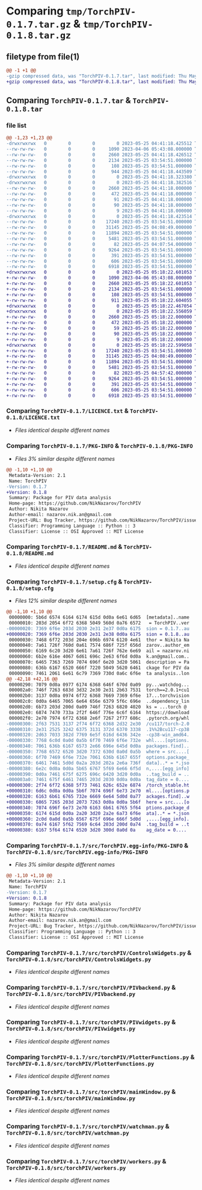 # Comparing `tmp/TorchPIV-0.1.7.tar.gz` & `tmp/TorchPIV-0.1.8.tar.gz`

## filetype from file(1)

```diff
@@ -1 +1 @@
-gzip compressed data, was "TorchPIV-0.1.7.tar", last modified: Thu May 25 04:41:18 2023, max compression
+gzip compressed data, was "TorchPIV-0.1.8.tar", last modified: Thu May 25 05:18:22 2023, max compression
```

## Comparing `TorchPIV-0.1.7.tar` & `TorchPIV-0.1.8.tar`

### file list

```diff
@@ -1,23 +1,23 @@
-drwxrwxrwx   0        0        0        0 2023-05-25 04:41:18.425512 TorchPIV-0.1.7/
--rw-rw-rw-   0        0        0     1090 2023-04-06 05:43:08.000000 TorchPIV-0.1.7/LICENCE.txt
--rw-rw-rw-   0        0        0     2660 2023-05-25 04:41:18.426512 TorchPIV-0.1.7/PKG-INFO
--rw-rw-rw-   0        0        0     2134 2023-05-25 03:54:51.000000 TorchPIV-0.1.7/README.md
--rw-rw-rw-   0        0        0      108 2023-05-25 03:54:51.000000 TorchPIV-0.1.7/pyproject.toml
--rw-rw-rw-   0        0        0      944 2023-05-25 04:41:18.443509 TorchPIV-0.1.7/setup.cfg
-drwxrwxrwx   0        0        0        0 2023-05-25 04:41:18.323380 TorchPIV-0.1.7/src/
-drwxrwxrwx   0        0        0        0 2023-05-25 04:41:18.382516 TorchPIV-0.1.7/src/TorchPIV.egg-info/
--rw-rw-rw-   0        0        0     2660 2023-05-25 04:41:18.000000 TorchPIV-0.1.7/src/TorchPIV.egg-info/PKG-INFO
--rw-rw-rw-   0        0        0      472 2023-05-25 04:41:18.000000 TorchPIV-0.1.7/src/TorchPIV.egg-info/SOURCES.txt
--rw-rw-rw-   0        0        0       91 2023-05-25 04:41:18.000000 TorchPIV-0.1.7/src/TorchPIV.egg-info/dependency_links.txt
--rw-rw-rw-   0        0        0       90 2023-05-25 04:41:18.000000 TorchPIV-0.1.7/src/TorchPIV.egg-info/requires.txt
--rw-rw-rw-   0        0        0        9 2023-05-25 04:41:18.000000 TorchPIV-0.1.7/src/TorchPIV.egg-info/top_level.txt
-drwxrwxrwx   0        0        0        0 2023-05-25 04:41:18.423514 TorchPIV-0.1.7/src/torchPIV/
--rw-rw-rw-   0        0        0    17240 2023-05-25 03:54:51.000000 TorchPIV-0.1.7/src/torchPIV/ControlsWidgets.py
--rw-rw-rw-   0        0        0    31145 2023-05-25 04:08:49.000000 TorchPIV-0.1.7/src/torchPIV/PIVbackend.py
--rw-rw-rw-   0        0        0    11894 2023-05-25 03:54:51.000000 TorchPIV-0.1.7/src/torchPIV/PIVwidgets.py
--rw-rw-rw-   0        0        0     5481 2023-05-25 03:54:51.000000 TorchPIV-0.1.7/src/torchPIV/PlotterFunctions.py
--rw-rw-rw-   0        0        0       82 2023-05-25 04:07:54.000000 TorchPIV-0.1.7/src/torchPIV/__init__.py
--rw-rw-rw-   0        0        0     9264 2023-05-25 03:54:51.000000 TorchPIV-0.1.7/src/torchPIV/mainWindow.py
--rw-rw-rw-   0        0        0      391 2023-05-25 03:54:51.000000 TorchPIV-0.1.7/src/torchPIV/settings.json
--rw-rw-rw-   0        0        0      606 2023-05-25 03:54:51.000000 TorchPIV-0.1.7/src/torchPIV/watchman.py
--rw-rw-rw-   0        0        0     6918 2023-05-25 03:54:51.000000 TorchPIV-0.1.7/src/torchPIV/workers.py
+drwxrwxrwx   0        0        0        0 2023-05-25 05:18:22.601053 TorchPIV-0.1.8/
+-rw-rw-rw-   0        0        0     1090 2023-04-06 05:43:08.000000 TorchPIV-0.1.8/LICENCE.txt
+-rw-rw-rw-   0        0        0     2660 2023-05-25 05:18:22.601053 TorchPIV-0.1.8/PKG-INFO
+-rw-rw-rw-   0        0        0     2134 2023-05-25 03:54:51.000000 TorchPIV-0.1.8/README.md
+-rw-rw-rw-   0        0        0      108 2023-05-25 03:54:51.000000 TorchPIV-0.1.8/pyproject.toml
+-rw-rw-rw-   0        0        0      911 2023-05-25 05:18:22.604055 TorchPIV-0.1.8/setup.cfg
+drwxrwxrwx   0        0        0        0 2023-05-25 05:18:22.467054 TorchPIV-0.1.8/src/
+drwxrwxrwx   0        0        0        0 2023-05-25 05:18:22.556059 TorchPIV-0.1.8/src/TorchPIV.egg-info/
+-rw-rw-rw-   0        0        0     2660 2023-05-25 05:18:22.000000 TorchPIV-0.1.8/src/TorchPIV.egg-info/PKG-INFO
+-rw-rw-rw-   0        0        0      472 2023-05-25 05:18:22.000000 TorchPIV-0.1.8/src/TorchPIV.egg-info/SOURCES.txt
+-rw-rw-rw-   0        0        0       59 2023-05-25 05:18:22.000000 TorchPIV-0.1.8/src/TorchPIV.egg-info/dependency_links.txt
+-rw-rw-rw-   0        0        0       90 2023-05-25 05:18:22.000000 TorchPIV-0.1.8/src/TorchPIV.egg-info/requires.txt
+-rw-rw-rw-   0        0        0        9 2023-05-25 05:18:22.000000 TorchPIV-0.1.8/src/TorchPIV.egg-info/top_level.txt
+drwxrwxrwx   0        0        0        0 2023-05-25 05:18:22.599058 TorchPIV-0.1.8/src/torchPIV/
+-rw-rw-rw-   0        0        0    17240 2023-05-25 03:54:51.000000 TorchPIV-0.1.8/src/torchPIV/ControlsWidgets.py
+-rw-rw-rw-   0        0        0    31145 2023-05-25 04:08:49.000000 TorchPIV-0.1.8/src/torchPIV/PIVbackend.py
+-rw-rw-rw-   0        0        0    11894 2023-05-25 03:54:51.000000 TorchPIV-0.1.8/src/torchPIV/PIVwidgets.py
+-rw-rw-rw-   0        0        0     5481 2023-05-25 03:54:51.000000 TorchPIV-0.1.8/src/torchPIV/PlotterFunctions.py
+-rw-rw-rw-   0        0        0       82 2023-05-25 04:57:42.000000 TorchPIV-0.1.8/src/torchPIV/__init__.py
+-rw-rw-rw-   0        0        0     9264 2023-05-25 03:54:51.000000 TorchPIV-0.1.8/src/torchPIV/mainWindow.py
+-rw-rw-rw-   0        0        0      391 2023-05-25 03:54:51.000000 TorchPIV-0.1.8/src/torchPIV/settings.json
+-rw-rw-rw-   0        0        0      606 2023-05-25 03:54:51.000000 TorchPIV-0.1.8/src/torchPIV/watchman.py
+-rw-rw-rw-   0        0        0     6918 2023-05-25 03:54:51.000000 TorchPIV-0.1.8/src/torchPIV/workers.py
```

### Comparing `TorchPIV-0.1.7/LICENCE.txt` & `TorchPIV-0.1.8/LICENCE.txt`

 * *Files identical despite different names*

### Comparing `TorchPIV-0.1.7/PKG-INFO` & `TorchPIV-0.1.8/PKG-INFO`

 * *Files 3% similar despite different names*

```diff
@@ -1,10 +1,10 @@
 Metadata-Version: 2.1
 Name: TorchPIV
-Version: 0.1.7
+Version: 0.1.8
 Summary: Package for PIV data analysis
 Home-page: https://github.com/NikNazarov/TorchPIV
 Author: Nikita Nazarov
 Author-email: nazarov.nik.an@gmail.com
 Project-URL: Bug Tracker, https://github.com/NikNazarov/TorchPIV/issues
 Classifier: Programming Language :: Python :: 3
 Classifier: License :: OSI Approved :: MIT License
```

### Comparing `TorchPIV-0.1.7/README.md` & `TorchPIV-0.1.8/README.md`

 * *Files identical despite different names*

### Comparing `TorchPIV-0.1.7/setup.cfg` & `TorchPIV-0.1.8/setup.cfg`

 * *Files 12% similar despite different names*

```diff
@@ -1,10 +1,10 @@
 00000000: 5b6d 6574 6164 6174 615d 0d0a 6e61 6d65  [metadata]..name
 00000010: 203d 2054 6f72 6368 5049 560d 0a76 6572   = TorchPIV..ver
-00000020: 7369 6f6e 203d 2030 2e31 2e37 0d0a 6175  sion = 0.1.7..au
+00000020: 7369 6f6e 203d 2030 2e31 2e38 0d0a 6175  sion = 0.1.8..au
 00000030: 7468 6f72 203d 204e 696b 6974 6120 4e61  thor = Nikita Na
 00000040: 7a61 726f 760d 0a61 7574 686f 725f 656d  zarov..author_em
 00000050: 6169 6c20 3d20 6e61 7a61 726f 762e 6e69  ail = nazarov.ni
 00000060: 6b2e 616e 4067 6d61 696c 2e63 6f6d 0d0a  k.an@gmail.com..
 00000070: 6465 7363 7269 7074 696f 6e20 3d20 5061  description = Pa
 00000080: 636b 6167 6520 666f 7220 5049 5620 6461  ckage for PIV da
 00000090: 7461 2061 6e61 6c79 7369 730d 0a6c 6f6e  ta analysis..lon
@@ -42,18 +42,16 @@
 00000290: 7079 0d0a 0977 6174 6368 646f 670d 0a09  py...watchdog...
 000002a0: 746f 7263 683d 3d32 2e30 2e31 2b63 7531  torch==2.0.1+cu1
 000002b0: 3137 0d0a 0974 6f72 6368 7669 7369 6f6e  17...torchvision
 000002c0: 0d0a 6465 7065 6e64 656e 6379 5f6c 696e  ..dependency_lin
 000002d0: 6b73 203d 200d 0a09 746f 7263 6820 4020  ks = ...torch @ 
 000002e0: 6874 7470 733a 2f2f 646f 776e 6c6f 6164  https://download
 000002f0: 2e70 7974 6f72 6368 2e6f 7267 2f77 686c  .pytorch.org/whl
-00000300: 2f63 7531 3137 2f74 6f72 6368 2d32 2e30  /cu117/torch-2.0
-00000310: 2e31 2525 3242 6375 3131 372d 6370 3338  .1%%2Bcu117-cp38
-00000320: 2d63 7033 382d 7769 6e5f 616d 6436 342e  -cp38-win_amd64.
-00000330: 7768 6c0d 0a0d 0a5b 6f70 7469 6f6e 732e  whl....[options.
-00000340: 7061 636b 6167 6573 2e66 696e 645d 0d0a  packages.find]..
-00000350: 7768 6572 6520 3d20 7372 630d 0a0d 0a5b  where = src....[
-00000360: 6f70 7469 6f6e 732e 7061 636b 6167 655f  options.package_
-00000370: 6461 7461 5d0d 0a2a 203d 202a 2e6a 736f  data]..* = *.jso
-00000380: 6e2c 0d0a 0d0a 5b65 6767 5f69 6e66 6f5d  n,....[egg_info]
-00000390: 0d0a 7461 675f 6275 696c 6420 3d20 0d0a  ..tag_build = ..
-000003a0: 7461 675f 6461 7465 203d 2030 0d0a 0d0a  tag_date = 0....
+00000300: 2f74 6f72 6368 5f73 7461 626c 652e 6874  /torch_stable.ht
+00000310: 6d6c 0d0a 0d0a 5b6f 7074 696f 6e73 2e70  ml....[options.p
+00000320: 6163 6b61 6765 732e 6669 6e64 5d0d 0a77  ackages.find]..w
+00000330: 6865 7265 203d 2073 7263 0d0a 0d0a 5b6f  here = src....[o
+00000340: 7074 696f 6e73 2e70 6163 6b61 6765 5f64  ptions.package_d
+00000350: 6174 615d 0d0a 2a20 3d20 2a2e 6a73 6f6e  ata]..* = *.json
+00000360: 2c0d 0a0d 0a5b 6567 675f 696e 666f 5d0d  ,....[egg_info].
+00000370: 0a74 6167 5f62 7569 6c64 203d 200d 0a74  .tag_build = ..t
+00000380: 6167 5f64 6174 6520 3d20 300d 0a0d 0a    ag_date = 0....
```

### Comparing `TorchPIV-0.1.7/src/TorchPIV.egg-info/PKG-INFO` & `TorchPIV-0.1.8/src/TorchPIV.egg-info/PKG-INFO`

 * *Files 3% similar despite different names*

```diff
@@ -1,10 +1,10 @@
 Metadata-Version: 2.1
 Name: TorchPIV
-Version: 0.1.7
+Version: 0.1.8
 Summary: Package for PIV data analysis
 Home-page: https://github.com/NikNazarov/TorchPIV
 Author: Nikita Nazarov
 Author-email: nazarov.nik.an@gmail.com
 Project-URL: Bug Tracker, https://github.com/NikNazarov/TorchPIV/issues
 Classifier: Programming Language :: Python :: 3
 Classifier: License :: OSI Approved :: MIT License
```

### Comparing `TorchPIV-0.1.7/src/torchPIV/ControlsWidgets.py` & `TorchPIV-0.1.8/src/torchPIV/ControlsWidgets.py`

 * *Files identical despite different names*

### Comparing `TorchPIV-0.1.7/src/torchPIV/PIVbackend.py` & `TorchPIV-0.1.8/src/torchPIV/PIVbackend.py`

 * *Files identical despite different names*

### Comparing `TorchPIV-0.1.7/src/torchPIV/PIVwidgets.py` & `TorchPIV-0.1.8/src/torchPIV/PIVwidgets.py`

 * *Files identical despite different names*

### Comparing `TorchPIV-0.1.7/src/torchPIV/PlotterFunctions.py` & `TorchPIV-0.1.8/src/torchPIV/PlotterFunctions.py`

 * *Files identical despite different names*

### Comparing `TorchPIV-0.1.7/src/torchPIV/mainWindow.py` & `TorchPIV-0.1.8/src/torchPIV/mainWindow.py`

 * *Files identical despite different names*

### Comparing `TorchPIV-0.1.7/src/torchPIV/watchman.py` & `TorchPIV-0.1.8/src/torchPIV/watchman.py`

 * *Files identical despite different names*

### Comparing `TorchPIV-0.1.7/src/torchPIV/workers.py` & `TorchPIV-0.1.8/src/torchPIV/workers.py`

 * *Files identical despite different names*

